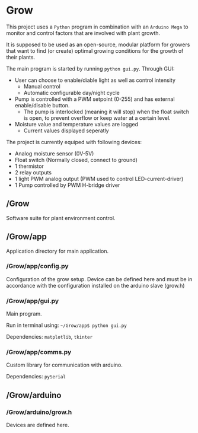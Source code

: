 # Grow
This project uses a `Python` program in combination with an `Arduino Mega` to monitor and control  factors that are involved with plant growth.

It is supposed to be used as an open-source, modular platform for growers that want to find (or create) optimal growing conditions for the growth of their plants.

The main program is started by running `python gui.py`. 
Through GUI:
  - User can choose to enable/diable light as well as control intensity 
      - Manual control
      - Automatic configurable day/night cycle
  - Pump is controlled with a PWM setpoint (0-255) and has external enable/disable button. 
      - The pump is interlocked (meaning it will stop) when the float switch is open, to prevent overflow or keep water at a certain level.
  - Moisture value and temperature values are logged
    - Current values displayed seperatly
    
The project is currently equiped with following devices:
  - Analog moisture sensor  (0V-5V)
  - Float switch  (Normally closed, connect to ground)
  - 1 thermistor
  - 2 relay outputs
  - 1 light PWM analog output (PWM used to control LED-current-driver)
  - 1 Pump controlled by PWM H-bridge driver
  

    
## /Grow
Software suite for plant environment control.

## /Grow/app
Application directory for main application. 

### /Grow/app/config.py
Configuration of the grow setup. 
Device can be defined here and must be in accordance with the configuration installed on the arduino slave (grow.h)

### /Grow/app/gui.py
Main program.

Run in terminal using: `~/Grow/app$ python gui.py`

Dependencies: `matplotlib`, `tkinter`

### /Grow/app/comms.py
Custom library for communication with arduino.

Dependencies: `pySerial`

## /Grow/arduino

### /Grow/arduino/grow.h
Devices are defined here.
